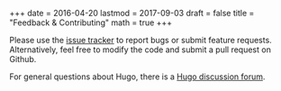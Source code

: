 +++
date = 2016-04-20
lastmod = 2017-09-03
draft = false
title = "Feedback & Contributing"
math = true
+++

Please use the [issue tracker](https://github.com/gcushen/hugo-academic/issues) to report bugs or submit feature requests. Alternatively, feel free to modify the code and submit a pull request on Github.

For general questions about Hugo, there is a [Hugo discussion forum](http://discuss.gohugo.io).

